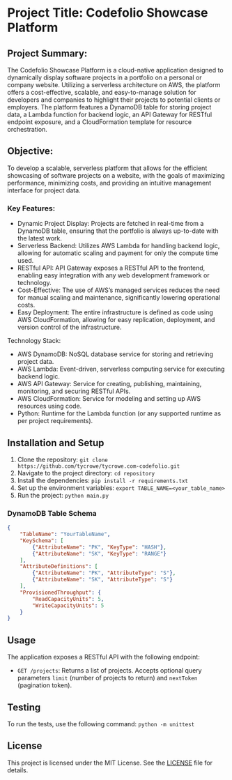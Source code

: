 # Project Title: Codefolio Showcase Platform

## Project Summary:
The Codefolio Showcase Platform is a cloud-native application designed to dynamically display software projects in a portfolio on a personal or company website. Utilizing a serverless architecture on AWS, the platform offers a cost-effective, scalable, and easy-to-manage solution for developers and companies to highlight their projects to potential clients or employers. The platform features a DynamoDB table for storing project data, a Lambda function for backend logic, an API Gateway for RESTful endpoint exposure, and a CloudFormation template for resource orchestration.

## Objective:

To develop a scalable, serverless platform that allows for the efficient showcasing of software projects on a website, with the goals of maximizing performance, minimizing costs, and providing an intuitive management interface for project data.
### Key Features:
- Dynamic Project Display: Projects are fetched in real-time from a DynamoDB table, ensuring that the portfolio is always up-to-date with the latest work.
- Serverless Backend: Utilizes AWS Lambda for handling backend logic, allowing for automatic scaling and payment for only the compute time used.
- RESTful API: API Gateway exposes a RESTful API to the frontend, enabling easy integration with any web development framework or technology.
- Cost-Effective: The use of AWS’s managed services reduces the need for manual scaling and maintenance, significantly lowering operational costs.
- Easy Deployment: The entire infrastructure is defined as code using AWS CloudFormation, allowing for easy replication, deployment, and version control of the infrastructure.

Technology Stack:

- AWS DynamoDB: NoSQL database service for storing and retrieving project data.
- AWS Lambda: Event-driven, serverless computing service for executing backend logic.
- AWS API Gateway: Service for creating, publishing, maintaining, monitoring, and securing RESTful APIs.
- AWS CloudFormation: Service for modeling and setting up AWS resources using code.
- Python: Runtime for the Lambda function (or any supported runtime as per project requirements).

## Installation and Setup

1. Clone the repository: `git clone https://github.com/tycrowe/tycrowe.com-codefolio.git`
2. Navigate to the project directory: `cd repository`
3. Install the dependencies: `pip install -r requirements.txt`
4. Set up the environment variables: `export TABLE_NAME=<your_table_name>`
5. Run the project: `python main.py`

### DynamoDB Table Schema
```json
{
    "TableName": "YourTableName",
    "KeySchema": [
        {"AttributeName": "PK", "KeyType": "HASH"},
        {"AttributeName": "SK", "KeyType": "RANGE"}
    ],
    "AttributeDefinitions": [
        {"AttributeName": "PK", "AttributeType": "S"},
        {"AttributeName": "SK", "AttributeType": "S"}
    ],
    "ProvisionedThroughput": {
        "ReadCapacityUnits": 5,
        "WriteCapacityUnits": 5
    }
}
```

## Usage

The application exposes a RESTful API with the following endpoint:

- `GET /projects`: Returns a list of projects. Accepts optional query parameters `limit` (number of projects to return) and `nextToken` (pagination token).

## Testing

To run the tests, use the following command: `python -m unittest`

## License

This project is licensed under the MIT License. See the [LICENSE](LICENSE) file for details.
